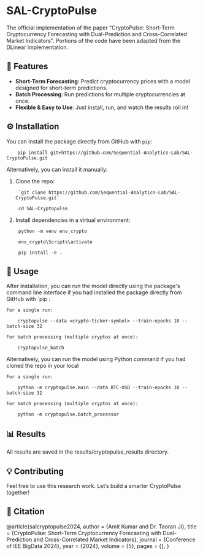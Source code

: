 # SAL-CryptoPulse

The official implementation of the paper "CryptoPulse: Short-Term Cryptocurrency Forecasting with Dual-Prediction and Cross-Correlated Market Indicators". Portions of the code have been adapted from the DLinear implementation.

## 🚀 Features

- **Short-Term Forecasting**: Predict cryptocurrency prices with a model designed for short-term predictions.
- **Batch Processing**: Run predictions for multiple cryptocurrencies at once.
- **Flexible & Easy to Use**: Just install, run, and watch the results roll in!

## ⚙️ Installation

You can install the package directly from GitHub with `pip`:

        pip install git+https://github.com/Sequential-Analytics-Lab/SAL-CryptoPulse.git

Alternatively, you can install it manually:

1. Clone the repo:

        `git clone https://github.com/Sequential-Analytics-Lab/SAL-CryptoPulse.git`

        cd SAL-Cryptopulse

2. Install dependencies in a virtual environment:

        python -m venv env_crypto

        env_crypto\Scripts\activate

        pip install -e .

## 🎯 Usage

After installation, you can run the model directly using the package's command line interface if you had installed the package directly from GitHub with `pip :

    For a single run:
    
        cryptopulse --data <crypto-ticker-symbol> --train-epochs 10 --batch-size 32

    For batch processing (multiple cryptos at once):
    
        cryptopulse_batch

Alternatively, you can run the model using Python command if you had cloned the repo in your local

    For a single run:
    
        python -m cryptopulse.main --data BTC-USD --train-epochs 10 --batch-size 32

    For batch processing (multiple cryptos at once):
    
        python -m cryptopulse.batch_processor

## 📊 Results

All results are saved in the results/cryptopulse_results directory.

## 💡 Contributing

Feel free to use this research work. Let’s build a smarter CryptoPulse together!

## 📝 Citation

@article{salcryptopulse2024,
author = {Amit Kumar and Dr. Taoran Ji},
title = {CryptoPulse: Short-Term Cryptocurrency Forecasting with Dual-Prediction and Cross-Correlated Market Indicators},
journal = {Conference of IEE BigData 2024},
year = {2024},
volume = {5},
pages = {},
}

